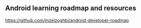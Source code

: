 ## Android learning roadmap and resources


https://github.com/mzelzoghbi/android-developer-roadmap
